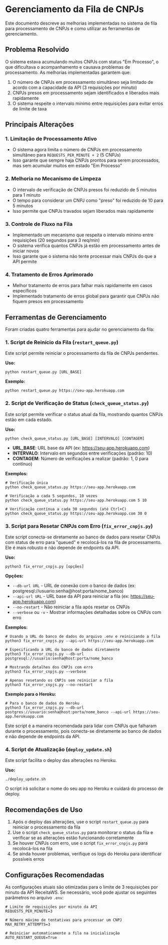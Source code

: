 # Gerenciamento da Fila de CNPJs

Este documento descreve as melhorias implementadas no sistema de fila para processamento de CNPJs e como utilizar as ferramentas de gerenciamento.

## Problema Resolvido

O sistema estava acumulando muitos CNPJs com status "Em Processo", o que dificultava o acompanhamento e causava problemas de processamento. As melhorias implementadas garantem que:

1. O número de CNPJs em processamento simultâneo seja limitado de acordo com a capacidade da API (3 requisições por minuto)
2. CNPJs presos em processamento sejam identificados e liberados mais rapidamente
3. O sistema respeite o intervalo mínimo entre requisições para evitar erros de limite de taxa

## Principais Alterações

### 1. Limitação de Processamento Ativo

- O sistema agora limita o número de CNPJs em processamento simultâneo para `REQUESTS_PER_MINUTE + 2` (5 CNPJs)
- Isso garante que sempre haja CNPJs prontos para serem processados, mas sem acumular muitos em estado "Em Processo"

### 2. Melhoria no Mecanismo de Limpeza

- O intervalo de verificação de CNPJs presos foi reduzido de 5 minutos para 1 minuto
- O tempo para considerar um CNPJ como "preso" foi reduzido de 10 para 5 minutos
- Isso permite que CNPJs travados sejam liberados mais rapidamente

### 3. Controle de Fluxo na Fila

- Implementado um mecanismo que respeita o intervalo mínimo entre requisições (20 segundos para 3 req/min)
- O sistema verifica quantos CNPJs já estão em processamento antes de iniciar novos
- Isso garante que o sistema não tente processar mais CNPJs do que a API permite

### 4. Tratamento de Erros Aprimorado

- Melhor tratamento de erros para falhar mais rapidamente em casos específicos
- Implementado tratamento de erros global para garantir que CNPJs não fiquem presos em processamento

## Ferramentas de Gerenciamento

Foram criadas quatro ferramentas para ajudar no gerenciamento da fila:

### 1. Script de Reinício da Fila (`restart_queue.py`)

Este script permite reiniciar o processamento da fila de CNPJs pendentes.

**Uso:**
```
python restart_queue.py [URL_BASE]
```

**Exemplo:**
```
python restart_queue.py https://seu-app.herokuapp.com
```

### 2. Script de Verificação de Status (`check_queue_status.py`)

Este script permite verificar o status atual da fila, mostrando quantos CNPJs estão em cada estado.

**Uso:**
```
python check_queue_status.py [URL_BASE] [INTERVALO] [CONTAGEM]
```

- **URL_BASE**: URL base da API (ex: https://seu-app.herokuapp.com)
- **INTERVALO**: Intervalo em segundos entre verificações (padrão: 10)
- **CONTAGEM**: Número de verificações a realizar (padrão: 1, 0 para contínuo)

**Exemplos:**
```
# Verificação única
python check_queue_status.py https://seu-app.herokuapp.com

# Verificação a cada 5 segundos, 10 vezes
python check_queue_status.py https://seu-app.herokuapp.com 5 10

# Verificação contínua a cada 30 segundos (até Ctrl+C)
python check_queue_status.py https://seu-app.herokuapp.com 30 0
```

### 3. Script para Resetar CNPJs com Erro (`fix_error_cnpjs.py`)

Este script conecta-se diretamente ao banco de dados para resetar CNPJs com status de erro para "queued" e recolocá-los na fila de processamento. Ele é mais robusto e não depende de endpoints da API.

**Uso:**
```
python3 fix_error_cnpjs.py [opções]
```

**Opções:**
- `--db-url URL` - URL de conexão com o banco de dados (ex: postgresql://usuario:senha@host:porta/nome_banco)
- `--api-url URL` - URL base da API para reiniciar a fila (ex: https://seu-app.herokuapp.com)
- `--no-restart` - Não reiniciar a fila após resetar os CNPJs
- `--verbose` ou `-v` - Mostrar informações detalhadas sobre os CNPJs com erro

**Exemplos:**
```
# Usando a URL do banco de dados do arquivo .env e reiniciando a fila
python3 fix_error_cnpjs.py --api-url https://seu-app.herokuapp.com

# Especificando a URL do banco de dados diretamente
python3 fix_error_cnpjs.py --db-url postgresql://usuario:senha@host:porta/nome_banco

# Mostrando detalhes dos CNPJs com erro
python3 fix_error_cnpjs.py --verbose

# Apenas resetando os CNPJs sem reiniciar a fila
python3 fix_error_cnpjs.py --no-restart
```

**Exemplo para o Heroku:**
```
# Para o banco de dados do Heroku
python3 fix_error_cnpjs.py --db-url postgres://usuario:senha@host:porta/nome_banco --api-url https://seu-app.herokuapp.com
```

Este script é a maneira recomendada para lidar com CNPJs que falharam durante o processamento, pois conecta-se diretamente ao banco de dados e não depende de endpoints da API.

### 4. Script de Atualização (`deploy_update.sh`)

Este script facilita o deploy das alterações no Heroku.

**Uso:**
```
./deploy_update.sh
```

O script irá solicitar o nome do seu app no Heroku e cuidará do processo de deploy.

## Recomendações de Uso

1. Após o deploy das alterações, use o script `restart_queue.py` para reiniciar o processamento da fila
2. Use o script `check_queue_status.py` para monitorar o status da fila e verificar se as alterações estão funcionando corretamente
3. Se houver CNPJs com erro, use o script `fix_error_cnpjs.py` para recolocá-los na fila
4. Se ainda houver problemas, verifique os logs do Heroku para identificar possíveis erros

## Configurações Recomendadas

As configurações atuais são otimizadas para o limite de 3 requisições por minuto da API ReceitaWS. Se necessário, você pode ajustar os seguintes parâmetros no arquivo `.env`:

```
# Limite de requisições por minuto da API
REQUESTS_PER_MINUTE=3

# Número máximo de tentativas para processar um CNPJ
MAX_RETRY_ATTEMPTS=3

# Reiniciar automaticamente a fila na inicialização
AUTO_RESTART_QUEUE=True
```
